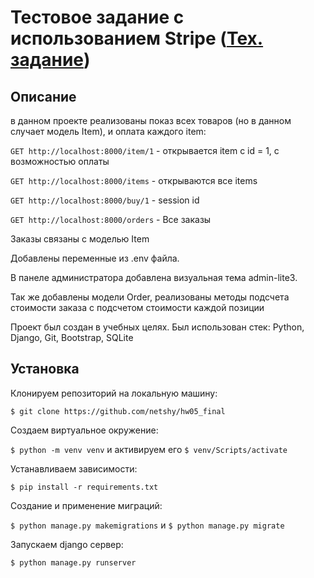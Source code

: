 # Тестовое задание с использованием Stripe ([Тех. задание](https://docs.google.com/document/d/1RqJhk-pRDuAk4pH1uqbY9-8uwAqEXB9eRQWLSMM_9sI/edit#))

## Описание
в данном проекте реализованы показ всех товаров (но в данном случает модель Item), и оплата каждого item:

  ```GET http://localhost:8000/item/1``` - открывается item с id = 1, с возможностью оплаты
  
  ```GET http://localhost:8000/items``` - открываются все items
  
  ```GET http://localhost:8000/buy/1``` -  session id
  
   ```GET http://localhost:8000/orders``` -  Все заказы
   
Заказы связаны с моделью Item

Добавлены переменные из .env файла. 

В панеле администратора добавлена визуальная тема admin-lite3. 

Так же добавлены модели Order, реализованы методы подсчета стоимости заказа с подсчетом стоимости каждой позиции

Проект был создан в учебных целях. Был использован стек:
Python, Django, Git, Bootstrap, SQLite

## Установка 
Клонируем репозиторий на локальную машину:

```$ git clone https://github.com/netshy/hw05_final```

 Создаем виртуальное окружение:
 
 ```$ python -m venv venv```  и активируем его  ```$ venv/Scripts/activate```
 
 Устанавливаем зависимости:

```$ pip install -r requirements.txt```

Создание и применение миграций:

```$ python manage.py makemigrations``` и ```$ python manage.py migrate```

Запускаем django сервер:

```$ python manage.py runserver```
